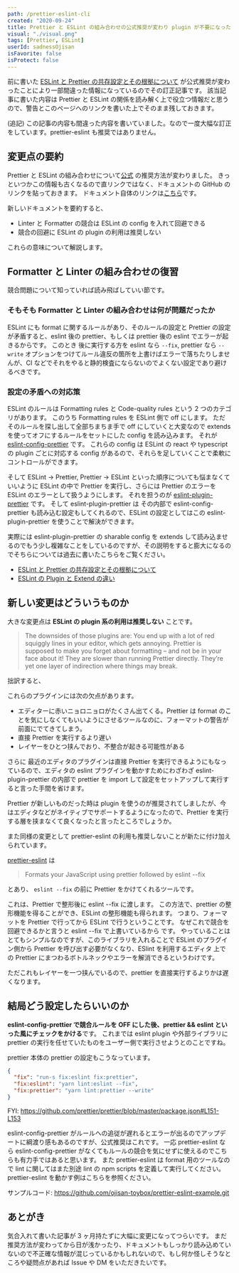 ```yaml
---
path: /prettier-eslint-cli
created: "2020-09-24"
title: Prettier と ESLint の組み合わせの公式推奨が変わり plugin が不要になった
visual: "./visual.png"
tags: [Prettier, ESLint]
userId: sadnessOjisan
isFavorite: false
isProtect: false
---
```


前に書いた [ESLint と Prettier の共存設定とその根拠について](/eslint-prettier) が公式推奨が変わったことにより一部間違った情報になっているのでその訂正記事です。
該当記事に書いた内容は Prettier と ESLint の関係を読み解く上で役立つ情報だと思うので、警告とこのページへのリンクを書いた上でそのまま残しておきます。

(追記) この記事の内容も間違った内容を書いていました。なので一度大幅な訂正をしています。prettier-eslint も推奨ではありません。

## 変更点の要約

Prettier と ESLint の組み合わせについて[公式](https://github.com/prettier/prettier/blob/554b15473dd4032a036d7db91a8f579e624c9822/docs/integrating-with-linters.md) の推奨方法が変わりました。
きっといつかこの情報も古くなるので直リンクではなく、ドキュメントの GitHub のリンクを貼っておきます。
ドキュメント自体のリンクは[こちら](https://prettier.io/docs/en/integrating-with-linters.html)です。

新しいドキュメントを要約すると、

- Linter と Formatter の競合は ESLint の config を入れて回避できる
- 競合の回避に ESLint の plugin の利用は推奨しない

これらの意味について解説します。

## Formatter と Linter の組み合わせの復習

競合問題について知っていれば読み飛ばしていい節です。

### そもそも Formatter と Linter の組み合わせは何が問題だったか

ESLint にも format に関するルールがあり、そのルールの設定と Prettier の設定が矛盾すると、eslint 後の prettier、もしくは prettier 後の eslint でエラーが起きるからです。
このとき 後に実行する方を eslint なら `--fix`, prettier なら `--write` オプションをつけてルール違反の箇所を上書けばエラーで落ちたりしませんが、CI などでそれをやると静的検査にならないのでよくない設定であり避けるべきです。

### 設定の矛盾への対応策

ESLint のルールは Formatting rules と Code-quality rules という 2 つのカテゴリがあります。
このうち Formatting rules を ESLint 側で off にします。
ただそのルールを探し出して全部ちまちま手で off にしていくと大変なので extends を使ってオフにするルールをセットにした config を読み込みます。
それが [eslint-config-prettier](https://github.com/prettier/eslint-config-prettier) です。
これらの config は ESLint の react や typescript の plugin ごとに対応する config があるので、それらを足していくことで柔軟にコントロールができます。

そして ESLint -> Prettier, Prettier -> ESLint といった順序についても悩まなくていいように ESLint の中で Prettier を実行し、さらには Prettier のエラーを ESLint のエラーとして扱うようにします。
それを担うのが [eslint-plugin-prettier](https://github.com/prettier/eslint-plugin-prettier) です。
そして eslint-plugin-prettier は その内部で eslint-config-prettier も読み込む設定もしてくれるので、ESLint の設定としてはこの eslint-plugin-prettier を使うことで解決ができます。

実際には eslint-plugin-prettier の sharable config を extends して読み込ませるのでもう少し複雑なことをしているのですが、その説明をすると膨大になるのでそちらについては過去に書いたこちらをご覧ください。

- [ESLint と Prettier の共存設定とその根拠について](/eslint-prettier)
- [ESLint の Plugin と Extend の違い](https://blog.ojisan.io/eslint-plugin-and-extend)

## 新しい変更はどういうものか

大きな変更点は **ESLint の plugin 系の利用は推奨しない** ことです。

> The downsides of those plugins are:
> You end up with a lot of red squiggly lines in your editor, which gets annoying. Prettier is supposed to make you forget about formatting – and not be in your face about it!
> They are slower than running Prettier directly.
> They’re yet one layer of indirection where things may break.

拙訳すると、

これらのプラグインには次の欠点があります。

- エディターに赤いニョロニョロがたくさん出てくる。Prettier は format のことを気にしなくてもいいようにさせるツールなのに、フォーマットの警告が前面にでてきてしまう。
- 直接 Prettier を実行するより遅い
- レイヤーをひとつ挟んでおり、不整合が起きる可能性がある

さらに 最近のエディタのプラグインは直接 Prettier を実行できるようにもなっているので、エディタの eslint プラグインを動かすためにわざわざ eslint-plugin-prettier の内部で prettier を import して設定をセットアップして実行すると言った手間を省けます。

Prettier が新しいものだった時は plugin を使うのが推奨されてしましたが、今はエディタなどがネイティブでサポートするようになったので、Prettier を実行する層を挟まなくて良くなったと言ったところでしょうか。

また同様の変更として prettier-eslint の利用も推奨しないことが新たに付け加えられています。

[prettier-eslint](https://github.com/prettier/prettier-eslint) は

> Formats your JavaScript using prettier followed by eslint --fix

とあり、 `eslint --fix` の前に Prettier をかけてくれるツールです。

これは、Prettier で整形後に eslint --fix に渡します。
この方法で、prettier の整形機能を得ることができ、ESLint の整形機能も得られます。
つまり、フォーマットを Prettier で行ってから ESLint で行うということです。
なぜこれで競合を回避できるかと言うと eslint --fix で上書いているから です。
やっていることはとてもシンプルなのですが、このライブラリを入れることで ESLint のプラグイン側から Prettier を呼び出す必要がなくなり、ESlint を利用するエディタ 上での Prettier にまつわるボトルネックやエラーを解消できるというわけです。

ただこれもレイヤーを一つ挟んでいるので、prettier を直接実行するよりかは遅くなります。

## 結局どう設定したらいいのか

**eslint-config-prettier で競合ルールを OFF にした後、prettier && eslint といった風にチェックをかける**です。
これまでは eslint plugin や外部ライブラリに prettier の実行を任せていたものをユーザー側で実行させようとのことですね。

prettier 本体の prettier の設定もこうなっています。

```json
{
  "fix": "run-s fix:eslint fix:prettier",
  "fix:eslint": "yarn lint:eslint --fix",
  "fix:prettier": "yarn lint:prettier --write"
}
```

FYI: https://github.com/prettier/prettier/blob/master/package.json#L151-L153

eslint-config-prettier がルールへの追従が遅れるとエラーが出るのでアップデートに綱渡り感もあるのですが、公式推奨はこれです。
一応 prettier-eslint なら eslint-config-prettier がなくてもルールの競合を気にせずに使えるのでこちらも有力手ではあると思います。
また prettier-eslint は format 用のツールなので lint に関してはまた別途 lint の npm scripts を定義して実行してください。
prettier-eslint を動かす例はこちらを参照ください。

サンプルコード: https://github.com/ojisan-toybox/prettier-eslint-example.git

## あとがき

気合入れて書いた記事が 3 ヶ月持たずに大幅に変更になってつらいです。
まだ 推奨方法が変わってから日が浅かったり、ドキュメントもしっかり読み込めていないので不正確な情報が混じっているかもしれないので、もし何か怪しそうなところや疑問点があれば Issue や DM をいただきたいです。
